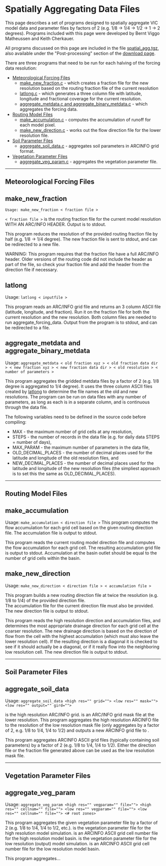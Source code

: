 # Spatially Aggregating Data Files

This page describes a set of programs designed to spatially aggregate VIC model data and parameter files by factors of 2 (e.g. 1/8 -> 1/4 -> 1/2 -> 1 -> 2 degrees). Programs included with this page were developed by Bernt Viggo Matheussen and Keith Cherkauer.

All programs discussed on this page are included in the file [spatial_agg.tgz](ftp://ftp.hydro.washington.edu/pub/HYDRO/models/VIC/Utility_Programs/spatial_agg.tgz), also available under the "Post-processing" section of the [download page](../SourceCode/Code.md).

There are three programs that need to be run for each halving of the forcing data resolution:

*   [Meteorological Forcing Files](#A1)
    *   [make_new_fraction.c](#A1.1) - which creates a fraction file for the new resolution based on the routing fraction file of the current resolution
    *   [latlong.c](#A1.2) - which generates a three column file with latitude, longitude and fractional coverage for the current resolution.
    *   [aggregate_metdata.c and aggregate_binary_metdata.c](#A1.3) - which aggregates the forcing data.
*   [Routing Model Files](#A2)
    *   [make_accumulation.c](#A2.1) - computes the accumulation of runoff for each model pixel.
    *   [make_new_direction.c](#A2.2) - works out the flow direction file for the lower resolution file.
*   [Soil Parameter Files](#A3)
    *   [aggregate_soil_data.c](#A3.1) - aggregates soil parameters in ARCINFO grid format.
*   [Vegetation Parameter Files](#A4)
    *   [aggregate_veg_param.c](#A4.1) - aggregates the vegetation parameter file.

* * *

## Meteorological Forcing Files

## make_new_fraction

```Usage: make_new_fraction < fraction file >```

`< fraction file >` is the routing fraction file for the current model resolution WITH AN ARC/INFO HEADER.
Output is to stdout.

This program reduces the resolution of the provided routing fraction file by half (e.g. 1/8 -> 1/4 degree). The new fraction file is sent to stdout, and can be redirected to a new file.

WARNING: This program requires that the fraction file have a full ARC/INFO header. Older versions of the routing code did not include the header as part of the file, so check your fraction file and add the header from the direction file if necessary.

## latlong

Usage: ```latlong < inputfile >```

This program reads an ARC/INFO grid file and returns an 3 column ASCII file (latitude, longitude, and fraction). Run it on the fraction file for both the current resolution and the new resolution. Both column files are needed to run aggregate_forcing_data. Output from the program is to stdout, and can be redirected to a file.

## aggregate_metdata and aggregate_binary_metdata

Usage:  ```aggregate_metdata < old fraction xyz > < old fraction data dir > < new fraction xyz > < new fraction data dir > < old resolution > < number of parameters >```

This program aggregates the gridded metdata files by a factor of 2 (e.g. 1/8 degree is aggregated to 1/4 degree). It uses the three column ASCII files created by [latlong](#A2) to determine the file names at the old and new resolutions. The program can be run on data files with any number of parameters, as long as each is in a separate column, and is continuous through the data file.

The following variables need to be defined in the source code before compiling:

*   MAX - the maximum number of grid cells at any resolution,
*   STEPS - the number of records in the data file (e.g. for daily data STEPS = number of days),
*   MAX_PARAM - the maximum number of parameters in the data file,
*   OLD_DECIMAL_PLACES - the number of decimal places used for the latitude and longitude of the old resolution files, and
*   NEW_DECIMAL_PLACES - the number of decimal places used for the latitude and longitude of the new resolution files (the simpliest approach is to set this the same as OLD_DECIMAL_PLACES).

* * *

## Routing Model Files

## make_accumulation

Usage: ```make_accumulation < direction file >```
        This program computes the flow accumulation for each grid cell
        based on the given routing direction file.  The accumulation
        file is output to stdout.

This program reads the current routing model direction file and computes the flow accumulation for each grid cell. The resulting accumulation grid file is output to stdout. Accumulation at the basin outlet should be equal to the number of grid cells within the basin.

## make_new_direction

Usage: ```make_new_direction < direction file > < accumulation file >```

This program builds a new routing direction file at twice the
resolution (e.g. 1/8 to 1/4) of the provided direction file.  
The accumulation file for the current direction file must also
be provided.  The new direction file is output to stdout.

This program reads the high resolution direction and accumulation files, and determines the most appropriate drainage direction for each grid cell at the coarser resolution. The new drainage direction is based on the direction of flow from the cell with the highest accumulation (which must also leave the lower resolution cell). If the resulting direction is a diagonal it is checked to see if it should actually be a diagonal, or if it really flow into the neighboring low resolution cell. The new direction file is output to stdout.

* * *

## Soil Parameter Files

## aggregate_soil_data

Usage: ```aggregate_soil_data <high res="" grid=""> <low res="" mask=""> <low res="" output="" gird="">```

<high res="" grid=""> is the high resolution ARC/INFO grid.
<low res="" mask=""> is an ARC/INFO grid mask file at the lower resolution.
This program aggregates the high resolution ARCINFO file to
the resolution of the low resolution mask file (only aggregates
by a factor of 2, e.g. 1/8 to 1/4, 1/4 to 1/2) and outputs a
new ARCINFO grid file to <low res="" output="" grid="">.</low> </low></high></low></low></high>

This program aggregates ARCINFO ASCII grid files (typically containing soil parameters) by a factor of 2 (e.g. 1/8 to 1/4, 1/4 to 1/2). Either the direction file or the fraction file generated above can be used as the low resolution mask file.

* * *

## **Vegetation Parameter Files**

## aggregate_veg_param

Usage: ```aggregate_veg_param <high res="" vegparam="" file=""> <high res="" cellnum="" file=""> <low res="" vegparam="" file=""> <low res="" cellnum="" file=""> <# root zones>```

This program aggregates the given vegetation parameter file by a factor of 2 (e.g. 1/8 to 1/4, 1/4 to 1/2, etc.).
<high res="" vegparam="" file=""> is the vegetation parameter file for the high resolution model simulation.
<high res="" cellnum="" file=""> is an ARCINFO ASCII grid cell number file for the high resolution model basin.
<low res="" vegparam="" file=""> is the vegetation parameter file for the low resolution (output) model simulation.
<low res="" cellnum="" file="">is an ARCINFO ASCII grid cell number file for the low resolution model basin.</low> </low></high></high></low></low></high></high>

This program aggregates...
